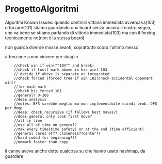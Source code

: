 # ProgettoAlgoritmi
Algoritmi
Known Issues: quando controlli vittoria immediata avversaria(103) o forzare(101) stiamo guardando una board senza ancora il nostro segno, che va bene se stiamo parlando di vittoria immediata(103) ma con il forcing tecnicamente no(non è la stessa board)

non guarda diverse mosse avanti, soprattutto sopra l'ultimo messo

attenzione a non vincere per sbaglio

		//check win if win(""104"" and break)
  		//check if lost( mark above is his win) 103
    	// decide if above is separate or integrated
		//check forced (forced tree if win 102(check accidental opponent win))
  		//for each mark
  		//check his forced 101
		//general? 0-100
		//deep analysis
		//notes: BFS sarebbe meglio ma non implementabile quindi prob. DFS per deep
		//deep: check recursive (if follows best moves?)
  		//does general only look first move?
		//all in time
  		//use all of time on general?
		//max every time(time safety) or at the end (time efficient)
		//general cares of?? closeness??center??
		//hard coded for beginning???
		//unmark faster than copy
il canny aveva anche detto qualcosa su che hanno usato hashmap, da guardare 
